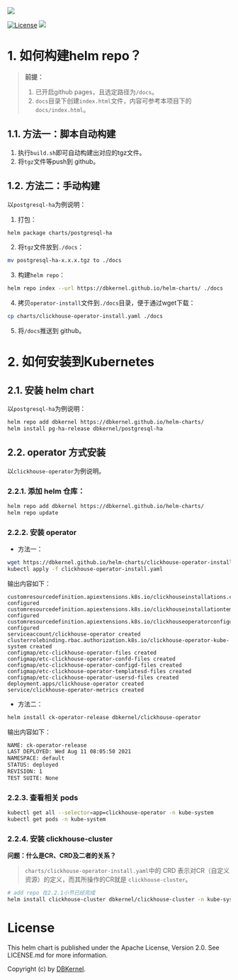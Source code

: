 ![](https://dbkernel-1306518848.cos.ap-beijing.myqcloud.com/logos/logo-dbkernel-green.svg)


[![License](https://img.shields.io/badge/license-Apache-green.svg)](./LICENSE)
[![](https://github.com/dbkernel/helm-charts/workflows/helm-charts%2Frelease/badge.svg?branch=master)](https://github.com/dbkernel/helm-charts/actions)

# 1. 如何构建helm repo？

>**前提：**
>1. 已开启github pages，且选定路径为`/docs`。
>2. `docs`目录下创建`index.html`文件，内容可参考本项目下的`docs/index.html`。

## 1.1. 方法一：脚本自动构建

1. 执行`build.sh`即可自动构建出对应的tgz文件。
2. 将`tgz`文件等push到 github。

## 1.2. 方法二：手动构建

以`postgresql-ha`为例说明：
1. 打包：
```bash
helm package charts/postgresql-ha
```
2. 将`tgz`文件放到`./docs`：
```bash
mv postgresql-ha-x.x.x.tgz to ./docs
```
3. 构建`helm repo`：
```bash
helm repo index --url https://dbkernel.github.io/helm-charts/ ./docs
```
4. 拷贝`operator-install`文件到`./docs`目录，便于通过wget下载：
```bash
cp charts/clickhouse-operator-install.yaml ./docs
```
5. 将`/docs`推送到 github。


# 2. 如何安装到Kubernetes

## 2.1. 安装 helm chart

以`postgresql-ha`为例说明：

```bash
helm repo add dbkernel https://dbkernel.github.io/helm-charts/
helm install pg-ha-release dbkernel/postgresql-ha
```

## 2.2. operator 方式安装

以`clickhouse-operator`为例说明。

### 2.2.1. 添加 helm 仓库：
```bash
helm repo add dbkernel https://dbkernel.github.io/helm-charts/
helm repo update
```

### 2.2.2. 安装 operator

- 方法一：
```bash
wget https://dbkernel.github.io/helm-charts/clickhouse-operator-install.yaml
kubectl apply -f clickhouse-operator-install.yaml
```
输出内容如下：
```
customresourcedefinition.apiextensions.k8s.io/clickhouseinstallations.clickhouse.dbkernel.com configured
customresourcedefinition.apiextensions.k8s.io/clickhouseinstallationtemplates.clickhouse.dbkernel.com configured
customresourcedefinition.apiextensions.k8s.io/clickhouseoperatorconfigurations.clickhouse.dbkernel.com configured
serviceaccount/clickhouse-operator created
clusterrolebinding.rbac.authorization.k8s.io/clickhouse-operator-kube-system created
configmap/etc-clickhouse-operator-files created
configmap/etc-clickhouse-operator-confd-files created
configmap/etc-clickhouse-operator-configd-files created
configmap/etc-clickhouse-operator-templatesd-files created
configmap/etc-clickhouse-operator-usersd-files created
deployment.apps/clickhouse-operator created
service/clickhouse-operator-metrics created
```

- 方法二：
```bash
helm install ck-operator-release dbkernel/clickhouse-operator
```
输出内容如下：
```bash
NAME: ck-operator-release
LAST DEPLOYED: Wed Aug 11 08:05:50 2021
NAMESPACE: default
STATUS: deployed
REVISION: 1
TEST SUITE: None
```

### 2.2.3. 查看相关 pods
```bash
kubectl get all --selector=app=clickhouse-operator -n kube-system
kubectl get pods -n kube-system
```

### 2.2.4. 安装 clickhouse-cluster

**问题：什么是CR、CRD及二者的关系？**
>`charts/clickhouse-operator-install.yaml`中的 CRD 表示对CR（自定义资源）的定义，而其所操作的CR就是 `clickhouse-cluster`。

```bash
# add repo 在2.2.1小节已经完成
helm install clickhouse-cluster dbkernel/clickhouse-cluster -n kube-system
```

# License

This helm chart is published under the Apache License, Version 2.0. See LICENSE.md for more information.

Copyright (c) by [DBKernel](https://dbkernel.github.io/).
